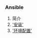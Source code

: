 ### Ansible
1. 简介
2. ['安装'](https://github.com/gitliyu/ansible-notes/blob/main/notes/install.md)
3. ['环境配置'](https://github.com/gitliyu/ansible-notes/blob/main/notes/config.md)

